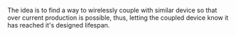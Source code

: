 The idea is to find a way to wirelessly couple with similar device so that over current production is possible, thus, letting 
the coupled device know it has reached it's designed lifespan.
